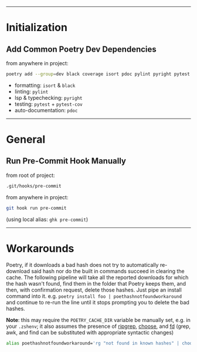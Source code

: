 ----------------------------------------------

# Initialization

## Add Common Poetry Dev Dependencies
from anywhere in project:  
```zsh
poetry add --group=dev black coverage isort pdoc pylint pyright pytest
```

- formatting: `isort` & `black`
- linting: `pylint`
- lsp & typechecking: `pyright`
- testing: `pytest` + `pytest-cov`
- auto-documentation: `pdoc`


---------------------------------------------

# General

## Run Pre-Commit Hook Manually
from root of project:  
```zsh
.git/hooks/pre-commit
```
from anywhere in project:
```zsh
git hook run pre-commit
```
(using local alias: `ghk pre-commit`)

____________________________________________


# Workarounds
Poetry, if it downloads a bad hash does not try to automatically re-download said hash nor do the built in commands succeed in clearing the cache.
The following pipeline will take all the reported downloads for which the hash wasn't found, find them in the folder that Poetry keeps them, and then, with confirmation request, delete those hashes.
Just pipe an install command into it.  e.g. `poetry install foo | poethashnotfoundworkaround` and continue to re-run the line until it stops prompting you to delete the bad hashes.

**Note**: this may require the `POETRY_CACHE_DIR` variable be manually set, e.g. in your `.zshenv`; it also assumes the presence of [ripgrep](https://github.com/BurntSushi/ripgrep), [choose](https://github.com/theryangeary/choose/tree/d434bd289d043997058d9a08d5e02642060fcde9/), and [fd](https://github.com/sharkdp/fd) (grep, awk, and find can be substituted with appropriate syntactic changes)

```zsh
alias poethashnotfoundworkaround='rg "not found in known hashes" | choose -f "archive" 1 | choose 0 | xargs -I_ fd _ $POETRY_CACHE_DIR | xargs -o rm -i'
```

